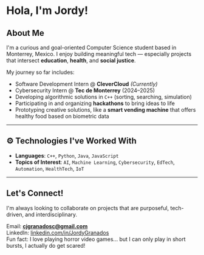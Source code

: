 #  Hola, I'm Jordy!  

##  About Me

I'm a curious and goal-oriented Computer Science student based in Monterrey, Mexico. I enjoy building meaningful tech — especially projects that intersect **education**, **health**, and **social justice**.

My journey so far includes:
-  Software Development Intern @ **CleverCloud** *(Currently)*
-  Cybersecurity Intern @ **Tec de Monterrey** (2024–2025)
-  Developing algorithmic solutions in `C++` (sorting, searching, simulation)
-  Participating in and organizing **hackathons** to bring ideas to life
-  Prototyping creative solutions, like a **smart vending machine** that offers healthy food based on biometric data

---
## ⚙ Technologies I've Worked With

- **Languages**: `C++`, `Python`, `Java`, `JavaScript`  
- **Topics of Interest**: `AI`, `Machine Learning`, `Cybersecurity`, `EdTech`, `Automation`, `HealthTech`, `IoT`

---

##  Let's Connect!

I'm always looking to collaborate on projects that are purposeful, tech-driven, and interdisciplinary.

Email: **cjgranadosc@gmail.com**  
LinkedIn: [linkedin.com/in/JordyGranados](https://www.linkedin.com/in/JordyGranados)  
Fun fact: I love playing horror video games... but I can only play in short bursts, I actually do get scared!


